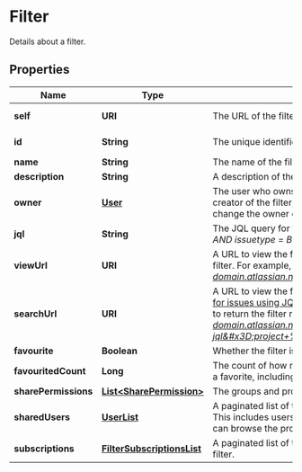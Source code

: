 

# Filter

Details about a filter.

## Properties

Name | Type | Description | Notes
------------ | ------------- | ------------- | -------------
**self** | **URI** | The URL of the filter. |  [optional] [readonly]
**id** | **String** | The unique identifier for the filter. |  [optional] [readonly]
**name** | **String** | The name of the filter. Must be unique. | 
**description** | **String** | A description of the filter. |  [optional]
**owner** | [**User**](User.md) | The user who owns the filter. This is defaulted to the creator of the filter, however Jira administrators can change the owner of a shared filter in the admin settings. |  [optional] [readonly]
**jql** | **String** | The JQL query for the filter. For example, *project &#x3D; SSP AND issuetype &#x3D; Bug*. |  [optional]
**viewUrl** | **URI** | A URL to view the filter results in Jira, using the ID of the filter. For example, *https://your-domain.atlassian.net/issues/?filter&#x3D;10100*. |  [optional] [readonly]
**searchUrl** | **URI** | A URL to view the filter results in Jira, using the [Search for issues using JQL](#api-rest-api-3-filter-search-get) operation with the filter&#39;s JQL string to return the filter results. For example, *https://your-domain.atlassian.net/rest/api/3/search?jql&#x3D;project+%3D+SSP+AND+issuetype+%3D+Bug*. |  [optional] [readonly]
**favourite** | **Boolean** | Whether the filter is selected as a favorite. |  [optional]
**favouritedCount** | **Long** | The count of how many users have selected this filter as a favorite, including the filter owner. |  [optional] [readonly]
**sharePermissions** | [**List&lt;SharePermission&gt;**](SharePermission.md) | The groups and projects that the filter is shared with. |  [optional]
**sharedUsers** | [**UserList**](UserList.md) | A paginated list of the users that the filter is shared with. This includes users that are members of the groups or can browse the projects that the filter is shared with. |  [optional] [readonly]
**subscriptions** | [**FilterSubscriptionsList**](FilterSubscriptionsList.md) | A paginated list of the users that are subscribed to the filter. |  [optional] [readonly]



